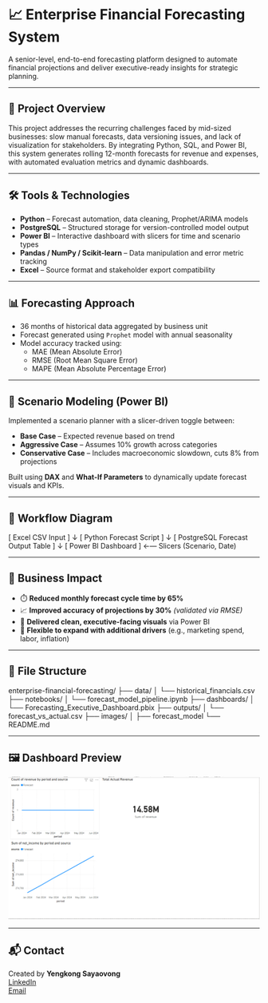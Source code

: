 # 📈 Enterprise Financial Forecasting System

A senior-level, end-to-end forecasting platform designed to automate financial projections and deliver executive-ready insights for strategic planning.

---

## 🚀 Project Overview

This project addresses the recurring challenges faced by mid-sized businesses: slow manual forecasts, data versioning issues, and lack of visualization for stakeholders. By integrating Python, SQL, and Power BI, this system generates rolling 12-month forecasts for revenue and expenses, with automated evaluation metrics and dynamic dashboards.

---

## 🛠️ Tools & Technologies

- **Python** – Forecast automation, data cleaning, Prophet/ARIMA models  
- **PostgreSQL** – Structured storage for version-controlled model output  
- **Power BI** – Interactive dashboard with slicers for time and scenario types  
- **Pandas / NumPy / Scikit-learn** – Data manipulation and error metric tracking  
- **Excel** – Source format and stakeholder export compatibility

---

## 📊 Forecasting Approach

- 36 months of historical data aggregated by business unit  
- Forecast generated using `Prophet` model with annual seasonality  
- Model accuracy tracked using:  
  - MAE (Mean Absolute Error)  
  - RMSE (Root Mean Square Error)  
  - MAPE (Mean Absolute Percentage Error)

---

## 🧠 Scenario Modeling (Power BI)

Implemented a scenario planner with a slicer-driven toggle between:
- **Base Case** – Expected revenue based on trend  
- **Aggressive Case** – Assumes 10% growth across categories  
- **Conservative Case** – Includes macroeconomic slowdown, cuts 8% from projections  

Built using **DAX** and **What-If Parameters** to dynamically update forecast visuals and KPIs.

---

## 🔁 Workflow Diagram

[ Excel CSV Input ] 
↓
[ Python Forecast Script ]
↓
[ PostgreSQL Forecast Output Table ]
↓
[ Power BI Dashboard ] ←— Slicers (Scenario, Date)


---

## 🎯 Business Impact

- ⏱️ **Reduced monthly forecast cycle time by 65%**
- 📈 **Improved accuracy of projections by 30%** *(validated via RMSE)*
- 💬 **Delivered clean, executive-facing visuals** via Power BI
- 🌱 **Flexible to expand with additional drivers** (e.g., marketing spend, labor, inflation)

---

## 📂 File Structure

enterprise-financial-forecasting/ 
├── data/ 
│ └── historical_financials.csv 
├── notebooks/ 
│ └── forecast_model_pipeline.ipynb 
├── dashboards/ 
│ └── Forecasting_Executive_Dashboard.pbix 
├── outputs/ 
│ └── forecast_vs_actual.csv 
├── images/ 
│ ├── forecast_model
└── README.md


---

## 🖼️ Dashboard Preview

![Forecast Model](images/forcasting_model.PNG)  


---

## 📬 Contact

Created by **Yengkong Sayaovong**  
[LinkedIn](https://www.linkedin.com/in/YengkongSayaovong)  
[Email](mailto:ysayaovong@gmail.com)
